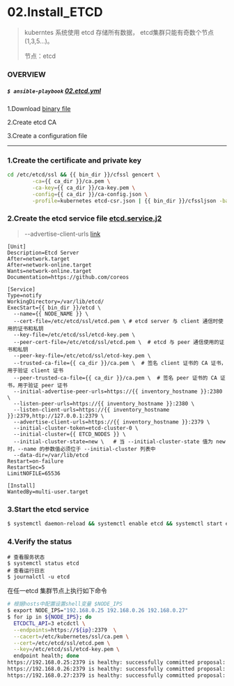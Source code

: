 # 02.Install_ETCD

> kuberntes 系统使用 etcd 存储所有数据， etcd集群只能有奇数个节点(1,3,5...)。
>
> 节点：etcd

### OVERVIEW

##### `$ ansible-playbook` [02.etcd.yml](../../02.etcd.yml)

1.Download [binary file](https://github.com/etcd-io/etcd/releases) 

2.Create etcd CA

3.Create a configuration file

------

### 1.Create the certificate and private key

``` bash
cd /etc/etcd/ssl && {{ bin_dir }}/cfssl gencert \
        -ca={{ ca_dir }}/ca.pem \
        -ca-key={{ ca_dir }}/ca-key.pem \
        -config={{ ca_dir }}/ca-config.json \
        -profile=kubernetes etcd-csr.json | {{ bin_dir }}/cfssljson -bare etcd
```

###  2.Create the etcd service file [etcd.service.j2](../../roles/etcd/templates/etcd.service.j2)

> --advertise-client-urls [link](https://etcd.readthedocs.io/en/latest/faq.html?highlight=advertise-client-urls#configuration)

``` shell
[Unit]
Description=Etcd Server
After=network.target
After=network-online.target
Wants=network-online.target
Documentation=https://github.com/coreos

[Service]
Type=notify
WorkingDirectory=/var/lib/etcd/
ExecStart={{ bin_dir }}/etcd \
  --name={{ NODE_NAME }} \
  --cert-file=/etc/etcd/ssl/etcd.pem \ # etcd server 与 client 通信时使用的证书和私钥
  --key-file=/etc/etcd/ssl/etcd-key.pem \
  --peer-cert-file=/etc/etcd/ssl/etcd.pem \  # etcd 与 peer 通信使用的证书和私钥
  --peer-key-file=/etc/etcd/ssl/etcd-key.pem \
  --trusted-ca-file={{ ca_dir }}/ca.pem \  # 签名 client 证书的 CA 证书，用于验证 client 证书
  --peer-trusted-ca-file={{ ca_dir }}/ca.pem \  # 签名 peer 证书的 CA 证书，用于验证 peer 证书
  --initial-advertise-peer-urls=https://{{ inventory_hostname }}:2380 \
  --listen-peer-urls=https://{{ inventory_hostname }}:2380 \
  --listen-client-urls=https://{{ inventory_hostname }}:2379,http://127.0.0.1:2379 \
  --advertise-client-urls=https://{{ inventory_hostname }}:2379 \  
  --initial-cluster-token=etcd-cluster-0 \
  --initial-cluster={{ ETCD_NODES }} \
  --initial-cluster-state=new \   # 当 --initial-cluster-state 值为 new 时，--name 的参数值必须位于 --initial-cluster 列表中
  --data-dir=/var/lib/etcd
Restart=on-failure
RestartSec=5
LimitNOFILE=65536

[Install]
WantedBy=multi-user.target
```
### 3.Start the etcd service

``` bash
$ systemctl daemon-reload && systemctl enable etcd && systemctl start etcd
```

### 4.Verify the status

```shell
# 查看服务状态
$ systemctl status etcd
# 查看运行日志
$ journalctl -u etcd 
```

在任一etcd 集群节点上执行如下命令

``` bash
# 根据hosts中配置设置shell变量 $NODE_IPS
$ export NODE_IPS="192.168.0.25 192.168.0.26 192.168.0.27"
$ for ip in ${NODE_IPS}; do
  ETCDCTL_API=3 etcdctl \
  --endpoints=https://${ip}:2379  \
  --cacert=/etc/kubernetes/ssl/ca.pem \
  --cert=/etc/etcd/ssl/etcd.pem \
  --key=/etc/etcd/ssl/etcd-key.pem \
  endpoint health; done
https://192.168.0.25:2379 is healthy: successfully committed proposal: took = 23.36849ms
https://192.168.0.26:2379 is healthy: successfully committed proposal: took = 16.795875ms
https://192.168.0.27:2379 is healthy: successfully committed proposal: took = 10.984659ms
```